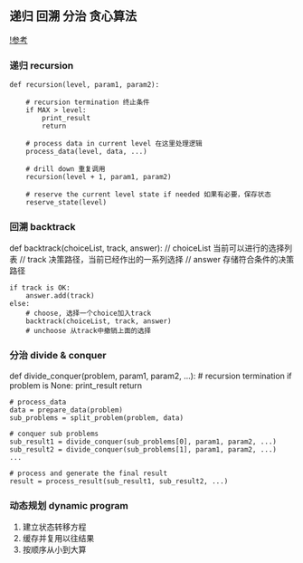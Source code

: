 ## 递归 回溯 分治 贪心算法
[!参考](https://www.cnblogs.com/chaojunwang-ml/p/11240548.html)

### 递归 recursion

```
def recursion(level, param1, param2):

    # recursion termination 终止条件
    if MAX > level:
        print_result
        return

    # process data in current level 在这里处理逻辑
    process_data(level, data, ...)

    # drill down 重复调用
    recursion(level + 1, param1, param2)

    # reserve the current level state if needed 如果有必要，保存状态
    reserve_state(level)

```


### 回溯 backtrack
def backtrack(choiceList, track, answer):
    // choiceList 当前可以进行的选择列表
    // track 决策路径，当前已经作出的一系列选择
    // answer 存储符合条件的决策路径

    if track is OK:
        answer.add(track)
    else:
        # choose, 选择一个choice加入track
        backtrack(choiceList, track, answer)
        # unchoose 从track中撤销上面的选择

### 分治 divide & conquer
def divide_conquer(problem, param1, param2, ...):
    # recursion termination
    if problem is None:
        print_result
        return

    # process_data
    data = prepare_data(problem)
    sub_problems = split_problem(problem, data)

    # conquer sub problems
    sub_result1 = divide_conquer(sub_problems[0], param1, param2, ...)
    sub_result2 = divide_conquer(sub_problems[1], param1, param2, ...)
    ...

    # process and generate the final result
    result = process_result(sub_result1, sub_result2, ...)

### 动态规划  dynamic program
1. 建立状态转移方程
2. 缓存并复用以往结果
3. 按顺序从小到大算